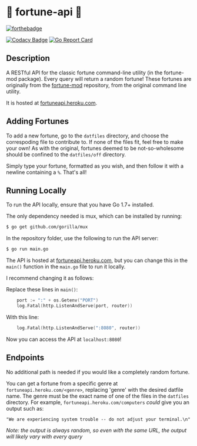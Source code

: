 # :crystal_ball: fortune-api :crystal_ball:

[![forthebadge](https://forthebadge.com/images/badges/60-percent-of-the-time-works-every-time.svg)](https://forthebadge.com)

[![Codacy Badge](https://api.codacy.com/project/badge/Grade/e4942f64299a4a84b90eb7631ac26d5a)](https://www.codacy.com/app/sarah256/fortune-api?utm_source=github.com&amp;utm_medium=referral&amp;utm_content=sarah256/fortune-api&amp;utm_campaign=Badge_Grade)
[![Go Report Card](https://goreportcard.com/badge/github.com/sarah256/fortune-api)](https://goreportcard.com/report/github.com/sarah256/fortune-api)

## Description
A RESTful API for the classic fortune command-line utility (in the fortune-mod package). Every query will return a random fortune!
These fortunes are originally from the [fortune-mod](https://github.com/shlomif/fortune-mod) repository, from the original command line utility.

It is hosted at [fortuneapi.heroku.com](https://fortuneapi.heroku.com).

## Adding Fortunes
To add a new fortune, go to the `datfiles` directory, and choose the correspoding file to contribute to.  If none of the files fit, feel free to make your own!  As with the original, fortunes deemed to be not-so-wholesome should be confined to the `datfiles/off` directory.

Simply type your fortune, formatted as you wish, and then follow it with a newline containing a `%`.  That's all!

## Running Locally
To run the API locally, ensure that you have Go 1.7+ installed.

The only dependency needed is mux, which can be installed by running:
```bash
$ go get github.com/gorilla/mux
```

In the repository folder, use the following to run the API server:
```bash
$ go run main.go
```

The API is hosted at [fortuneapi.heroku.com](https://fortuneapi.heroku.com), but you can change this in the `main()` function in the `main.go` file to run it locally.

I recommend changing it as follows:

Replace these lines in `main()`:
```go
	port := ":" + os.Getenv("PORT")
	log.Fatal(http.ListenAndServe(port, router))
```

With this line:
```go
    log.Fatal(http.ListenAndServe(":8080", router))
```
Now you can access the API at `localhost:8080`!

## Endpoints
No additional path is needed if you would like a completely random fortune.

You can get a fortune from a specific genre at `fortuneapi.heroku.com/<genre>`, replacing 'genre' with the desired datfile name.  The genre must be the exact name of one of the files in the `datfiles` directory.
For example, `fortuneapi.heroku.com/computers` *could* give you an output such as:
```
"We are experiencing system trouble -- do not adjust your terminal.\n"
```
*Note: the output is always random, so even with the same URL, the output will likely vary with every query*

